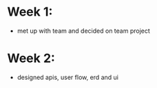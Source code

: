 # Week 1:
* met up with team and decided on team project

# Week 2:
* designed apis, user flow, erd and ui